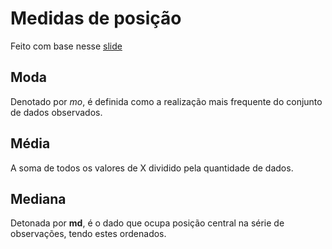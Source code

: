 # Medidas de posição

Feito com base nesse [slide](https://www.dropbox.com/s/6r7iau91rvlrir8/Aula_4_Medidas_Posi%C3%A7%C3%A3o_imprimir.pdf?dl=0)

## Moda

Denotado por *mo*, é definida como a realização mais frequente do conjunto de dados observados.

## Média

A soma de todos os valores de X dividido pela quantidade de dados.

## Mediana

Detonada por **md**, é o dado que ocupa posição central na série de observações, tendo estes ordenados.